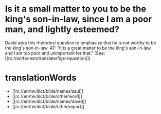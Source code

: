# Is it a small matter to you to be the king's son-in-law, since I am a poor man, and lightly esteemed?

David asks this rhetorical question to emphasize that he is not worthy to be the king's son-in-law. AT: "It is a great matter to be the king's son-in-law, and I am too poor and unimportant for that." (See: [[rc://en/ta/man/translate/figs-rquestion]])

# translationWords

* [[rc://en/tw/dict/bible/names/saul]]
* [[rc://en/tw/dict/bible/other/word]]
* [[rc://en/tw/dict/bible/names/david]]
* [[rc://en/tw/dict/bible/other/report]]